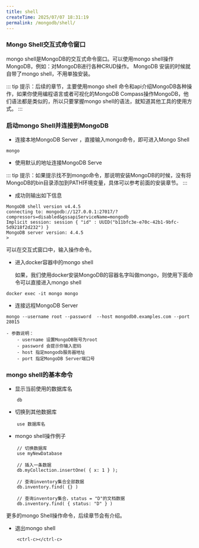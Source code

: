 ```yaml
---
title: shell
createTime: 2025/07/07 18:31:19
permalink: /mongodb/shell/
---
```

### Mongo Shell交互式命令窗口
mongo shell是MongoDB的交互式命令窗口。可以使用mongo shell操作MongoDB，例如：对MongoDB进行各种CRUD操作。 MongoDB 安装的时候就自带了mongo shell，不用单独安装。

::: tip 提示：后续的章节，主要使用mongo shell 命令和api介绍MongoDB各种操作，如果你使用编程语言或者可视化的MongoDB Compass操作MongoDB，他们语法都是类似的，所以只要掌握mongo shell的语法，就知道其他工具的使用方式。
:::

### 启动mongo Shell并连接到MongoDB
- 连接本地MongoDB Server ，直接输入mongo命令，即可进入Mongo Shell
  
```shell
mongo
```

- 使用默认的地址连接MongoDB Serve

::: tip 提示：如果提示找不到mongo命令，那说明安装MongoDB的时候，没有将MongoDB的bin目录添加到PATH环境变量，具体可以参考前面的安装章节。
:::

- 成功则输出如下信息
```shell
MongoDB shell version v4.4.5
connecting to: mongodb://127.0.0.1:27017/?compressors=disabled&gssapiServiceName=mongodb
Implicit session: session { "id" : UUID("b11bfc3e-e70c-42b1-9bfc-5d9218f2d232") }
MongoDB server version: 4.4.5
>
```
可以在交互式窗口中，输入操作命令。

- 进入docker容器中的mongo shell

    如果，我们使用docker安装MongoDB的容器名字叫做mongo，则使用下面命令可以直接进入mongo shell
```shell
docker exec -it mongo mongo
```

- 连接远程MongoDB Server
```shell
mongo --username root --password  --host mongodb0.examples.com --port 28015
```
    - 参数说明：
        - username 设置MongoDB账号为root
        - password 会提示你输入密码
        - host 指定mongodb服务器地址
        - port 指定MongoDB Server端口号

### mongo shell的基本命令
- 显示当前使用的数据库名
```shell
    db
```

- 切换到其他数据库
```shell
    use 数据库名
```

- mongo shell操作例子
```shell
    // 切换数据库
    use myNewDatabase

    // 插入一条数据
    db.myCollection.insertOne( { x: 1 } );

    // 查询inventory集合全部数据
    db.inventory.find( {} )

    // 查询inventory集合，status = "D"的文档数据
    db.inventory.find( { status: "D" } )
```
更多的mongo Shell操作命令，后续章节会有介绍。

- 退出mongo shell
```shell
    <ctrl-c></ctrl-c>
```